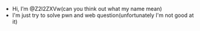 - Hi, I’m @Z2l2ZXVw(can you think out what my name mean)
- I'm just try to solve pwn and web question(unfortunately I'm not good at it)

<!---
Z2l2ZXVw/Z2l2ZXVw is a ✨ special ✨ repository because its `README.md` (this file) appears on your GitHub profile.
You can click the Preview link to take a look at your changes.
--->
